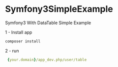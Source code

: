 # Symfony3SimpleExample
Symfony3 With DataTable Simple Example


1 - Install app
 ``` bash
composer install
```
2 - run
``` yml
 {your.domain}/app_dev.php/user/table
 ```
